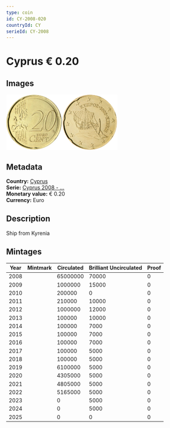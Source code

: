 ```yaml
---
type: coin
id: CY-2008-020
countryId: CY
serieId: CY-2008
---
```


# Cyprus € 0.20

## Images

<img src="../../../Images/common-2007-020.webp" height="150" alt="Front image"><img src="Images/cyprus-2008-020.webp" height="150" alt="Back image">

## Metadata

**Country:** [Cyprus](../index.md)\
**Serie:** [Cyprus 2008 - ...](index.md)\
**Monetary value:** € 0.20\
**Currency:** Euro

## Description

Ship from Kyrenia

## Mintages

| Year | Mintmark | Circulated | Brilliant Uncirculated | Proof |
| ---- | -------- | ---------- | ---------------------- | ----- |
| 2008 |          | 65000000   | 70000                  | 0     |
| 2009 |          | 1000000    | 15000                  | 0     |
| 2010 |          | 200000     | 0                      | 0     |
| 2011 |          | 210000     | 10000                  | 0     |
| 2012 |          | 1000000    | 12000                  | 0     |
| 2013 |          | 100000     | 10000                  | 0     |
| 2014 |          | 100000     | 7000                   | 0     |
| 2015 |          | 100000     | 7000                   | 0     |
| 2016 |          | 100000     | 7000                   | 0     |
| 2017 |          | 100000     | 5000                   | 0     |
| 2018 |          | 100000     | 5000                   | 0     |
| 2019 |          | 6100000    | 5000                   | 0     |
| 2020 |          | 4305000    | 5000                   | 0     |
| 2021 |          | 4805000    | 5000                   | 0     |
| 2022 |          | 5165000    | 5000                   | 0     |
| 2023 |          | 0          | 5000                   | 0     |
| 2024 |          | 0          | 5000                   | 0     |
| 2025 |          | 0          | 0                      | 0     |
